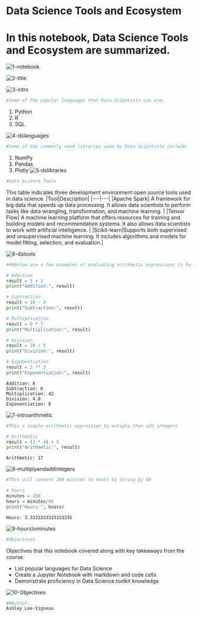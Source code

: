 # Data Science Tools and Ecosystem
# In this notebook, Data Science Tools and Ecosystem are summarized.


![1-notebook](https://github.com/user-attachments/assets/3c700808-424b-4a03-9a9c-ab3e5c48a044)

![2-title](https://github.com/user-attachments/assets/e3a9b810-9169-43d9-9f86-3d40d491e41d)

![3-intro](https://github.com/user-attachments/assets/9c2bf523-1434-4561-9e64-1df86d84e442)

```python
#Some of the popular languages that Data Scientists use are:
```

1. Python
2. R
3. SQL

![4-dslanguages](https://github.com/user-attachments/assets/bb128227-143a-43bd-8213-0263206811e6)

```python
#Some of the commonly used libraries used by Data Scientists include:
```

1. NumPy
2. Pandas
3. Plotly 
![5-dslibraries](https://github.com/user-attachments/assets/e03940d7-fe61-404f-8d00-8e12518d7017)


```python
#Data Science Tools
```

This table indicates three development environment open source tools used in data science.
|Tool|Description|
|---|---|
|Apache Spark| A framework for big data that speeds up data processing. It allows data scientists to perform tasks like data wrangling, transformation, and machine learning. |
|Tensor Flow| A machine learning platform that offers resources for training and building models and recommendation systems. It also allows data scientists to work with artificial intelligence. |
|Scikit-learn|Supports both supervised and unsupervised machine learning. It includes algorithms and models for model fitting, selection, and evaluation.|


![6-dstools](https://github.com/user-attachments/assets/3c811265-f028-4927-8ae8-64c3ed7f4a5f)



```python
###Below are a few examples of evaluating arithmetic expressions in Python.

```


```python
# Addition
result = 5 + 3
print("Addition:", result)

# Subtraction
result = 10 - 4
print("Subtraction:", result)

# Multiplication
result = 6 * 7
print("Multiplication:", result)

# Division
result = 20 / 5
print("Division:", result)

# Exponentiation
result = 2 ** 3
print("Exponentiation:", result)
```

    Addition: 8
    Subtraction: 6
    Multiplication: 42
    Division: 4.0
    Exponentiation: 8
![7-introarithmetic](https://github.com/user-attachments/assets/98fdfac8-03bc-4de4-b87d-085e7404b856)



```python
#This a simple arithmetic expression to mutiply then add integers
```


```python
# Arithmetic
result = (3 * 4) + 5
print("Arithmetic:", result)
```

    Arithmetic: 17

![8-multiplyandaddintegers](https://github.com/user-attachments/assets/92f51ade-aaec-4c4f-9d19-ea57c8f6ae71)


```python
#This will convert 200 minutes to hours by diving by 60
```


```python
# Hours
minutes = 200
hours = minutes/60
print("Hours:", hours)
```

    Hours: 3.3333333333333335

![9-hourstominutes](https://github.com/user-attachments/assets/6cb840e3-d23a-4edc-81f5-e201b1892ca2)


```python
#Objectives
```

Objectives that this notebook covered along with key takeaways from the course.
- List popular languages for Data Science
- Create a Jupyter Notebook with markdown and code cells
- Demonstrate proficiency in Data Science toolkit knowledge

![10-Objectives](https://github.com/user-attachments/assets/1f494965-a706-40e6-8c58-fc9d9de5ce95)



```python
##Author: 
Ashley Lee-Vigneau
```
